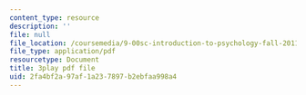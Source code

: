 ```yaml
---
content_type: resource
description: ''
file: null
file_location: /coursemedia/9-00sc-introduction-to-psychology-fall-2011/2fa4bf2a97af1a237897b2ebfaa998a4_76O3rulk844.pdf
file_type: application/pdf
resourcetype: Document
title: 3play pdf file
uid: 2fa4bf2a-97af-1a23-7897-b2ebfaa998a4
---
```

